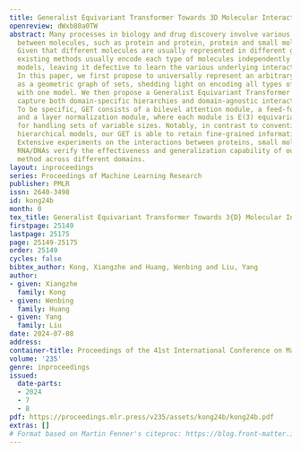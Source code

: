 ```yaml
---
title: Generalist Equivariant Transformer Towards 3D Molecular Interaction Learning
openreview: dWxb80a0TW
abstract: Many processes in biology and drug discovery involve various 3D interactions
  between molecules, such as protein and protein, protein and small molecule, etc.
  Given that different molecules are usually represented in different granularity,
  existing methods usually encode each type of molecules independently with different
  models, leaving it defective to learn the various underlying interaction physics.
  In this paper, we first propose to universally represent an arbitrary 3D complex
  as a geometric graph of sets, shedding light on encoding all types of molecules
  with one model. We then propose a Generalist Equivariant Transformer (GET) to effectively
  capture both domain-specific hierarchies and domain-agnostic interaction physics.
  To be specific, GET consists of a bilevel attention module, a feed-forward module
  and a layer normalization module, where each module is E(3) equivariant and specialized
  for handling sets of variable sizes. Notably, in contrast to conventional pooling-based
  hierarchical models, our GET is able to retain fine-grained information of all levels.
  Extensive experiments on the interactions between proteins, small molecules and
  RNA/DNAs verify the effectiveness and generalization capability of our proposed
  method across different domains.
layout: inproceedings
series: Proceedings of Machine Learning Research
publisher: PMLR
issn: 2640-3498
id: kong24b
month: 0
tex_title: Generalist Equivariant Transformer Towards 3{D} Molecular Interaction Learning
firstpage: 25149
lastpage: 25175
page: 25149-25175
order: 25149
cycles: false
bibtex_author: Kong, Xiangzhe and Huang, Wenbing and Liu, Yang
author:
- given: Xiangzhe
  family: Kong
- given: Wenbing
  family: Huang
- given: Yang
  family: Liu
date: 2024-07-08
address:
container-title: Proceedings of the 41st International Conference on Machine Learning
volume: '235'
genre: inproceedings
issued:
  date-parts:
  - 2024
  - 7
  - 8
pdf: https://proceedings.mlr.press/v235/assets/kong24b/kong24b.pdf
extras: []
# Format based on Martin Fenner's citeproc: https://blog.front-matter.io/posts/citeproc-yaml-for-bibliographies/
---
```

